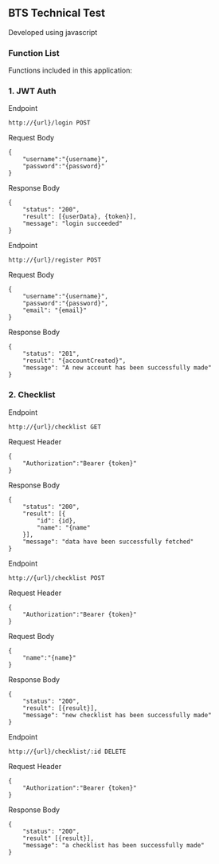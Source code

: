 ## BTS Technical Test

Developed using javascript

### Function List

Functions included in this application:

### 1. JWT Auth

Endpoint
```
http://{url}/login POST
```
Request Body
```
{
    "username":"{username}",
    "password":"{password}"
}
```
Response Body
```
{
    "status": "200",
    "result": [{userData}, {token}],
    "message": "login succeeded"
}
```
Endpoint
```
http://{url}/register POST
```
Request Body
```
{
    "username":"{username}",
    "password":"{password}",
    "email": "{email}"
}
```
Response Body
```
{
    "status": "201",
    "result": "{accountCreated}",
    "message": "A new account has been successfully made"
}
```

### 2. Checklist

Endpoint
```
http://{url}/checklist GET
```

Request Header
```
{
    "Authorization":"Bearer {token}"
}
```

Response Body
```
{
    "status": "200",
    "result": [{
        "id": {id},
        "name": "{name"
    }],
    "message": "data have been successfully fetched"
}
```

Endpoint
```
http://{url}/checklist POST
```

Request Header
```
{
    "Authorization":"Bearer {token}"
}
```
Request Body
```
{
    "name":"{name}"
}
```

Response Body
```
{
    "status": "200",
    "result": [{result}],
    "message": "new checklist has been successfully made"
}
```
Endpoint
```
http://{url}/checklist/:id DELETE
```

Request Header
```
{
    "Authorization":"Bearer {token}"
}
```

Response Body
```
{
    "status": "200",
    "result" [{result}],
    "message": "a checklist has been successfully made"
}
```
